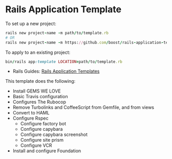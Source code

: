 # Rails Application Template

To set up a new project:
```ruby
rails new project-name -m path/to/template.rb
# OR
rails new project-name -m https://github.com/boost/rails-application-template/blob/master/template.rb
```

To apply to an existing project:
```ruby
bin/rails app:template LOCATION=path/to/template.rb
```

* Rails Guides: [Rails Application Templates](https://guides.rubyonrails.org/rails_application_templates.html)


This template does the following:

  - Install GEMS WE LOVE
  - Basic Travis configuration
  - Configures The Rubocop
  - Remove Turbolinks and CoffeeScript from Gemfile, and from views
  - Convert to HAML
  - Configure Rspec
    - Configure factory bot
    - Configure capybara
    - Configure capybara screenshot
    - Configure site prism
    - Configure VCR
  - Install and configure Foundation
